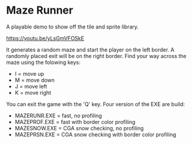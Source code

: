 Maze Runner
===========

A playable demo to show off the tile and sprite library.

https://youtu.be/yLsGmVFOSkE

It generates a random maze and start the player on the left border. A randomly
placed exit will be on the right border. Find your way across the maze using
the folowing keys:

- I = move up
- M = move down
- J = move left
- K = move right

You can exit the game with the 'Q' key. Four version of the EXE are build:

- MAZERUNR.EXE = fast, no profiling
- MAZEPROF.EXE = fast with border color profiling
- MAZESNOW.EXE = CGA snow checking, no profiling
- MAZEPRSN.EXE = CGA snow checking with border color profiling
